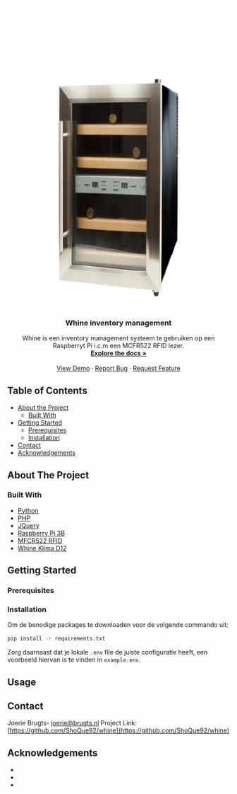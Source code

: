 <!-- PROJECT LOGO -->
<br />
<p align="center">
  <a href="https://github.com/ShoQue92/whine">
    <img src="web/images/koelkast.png" alt="Logo" width="640" height="680">
  </a>

  <h3 align="center">Whine inventory management</h3>

  <p align="center">
    Whine is een inventory management systeem te gebruiken op een Raspberryt Pi i.c.m een MCFR522 RFID lezer.
    <br />
    <a href="https://github.com/ShoQue92/whine"><strong>Explore the docs »</strong></a>
    <br />
    <br />
    <a href="https://github.com/ShoQue92/whine">View Demo</a>
    ·
    <a href="https://github.com/ShoQue92/whine/issues">Report Bug</a>
    ·
    <a href="https://github.com/ShoQue92/whine/issues">Request Feature</a>
  </p>
</p>



<!-- TABLE OF CONTENTS -->
## Table of Contents

* [About the Project](#about-the-project)
  * [Built With](#built-with)
* [Getting Started](#getting-started)
  * [Prerequisites](#prerequisites)
  * [Installation](#installation)
* [Contact](#contact)
* [Acknowledgements](#acknowledgements)



<!-- ABOUT THE PROJECT -->
## About The Project

### Built With

* [Python]()
* [PHP]()
* [JQuery]()
* [Raspberry Pi 3B]()
* [MFCR522 RFID]()
* [Whine Klima D12]()

<!-- GETTING STARTED -->
## Getting Started


### Prerequisites


### Installation
Om de benodige packages te downloaden voor de volgende commando uit:
```bash
pip install -r requirements.txt
```

Zorg daarnaast dat je lokale `.env` file de juiste configuratie heeft, een voorbeeld hiervan is te vinden in `example.env`.

<!-- USAGE EXAMPLES -->
## Usage


<!-- CONTACT -->
## Contact

Joerie Brugts- joerie@brugts.nl
Project Link: [https://github.com/ShoQue92/whine](https://github.com/ShoQue92/whine)



<!-- ACKNOWLEDGEMENTS -->
## Acknowledgements

* []()
* []()
* []()
